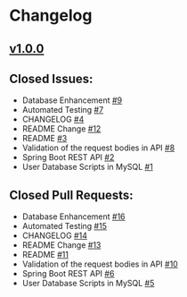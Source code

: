 # Changelog

## [v1.0.0]()

## Closed Issues:
* Database Enhancement [#9](https://github.com/amirkhaniansev/java_experiment/issues/9)
* Automated Testing [#7](https://github.com/amirkhaniansev/java_experiment/issues/7)
* CHANGELOG [#4](https://github.com/amirkhaniansev/java_experiment/issues/4)
* README Change [#12](https://github.com/amirkhaniansev/java_experiment/issues/12)
* README [#3](https://github.com/amirkhaniansev/java_experiment/issues/3)
* Validation of the request bodies in API [#8](https://github.com/amirkhaniansev/java_experiment/issues/8)
* Spring Boot REST API [#2](https://github.com/amirkhaniansev/java_experiment/issues/2)
* User Database Scripts in MySQL [#1](https://github.com/amirkhaniansev/java_experiment/issues/1)

## Closed Pull Requests:
* Database Enhancement [#16](https://github.com/amirkhaniansev/java_experiment/pull/16)
* Automated Testing [#15](https://github.com/amirkhaniansev/java_experiment/pull/15)
* CHANGELOG [#14](https://github.com/amirkhaniansev/java_experiment/pull/14)
* README Change [#13](https://github.com/amirkhaniansev/java_experiment/pull/13)
* README [#11](https://github.com/amirkhaniansev/java_experiment/pull/11)
* Validation of the request bodies in API [#10](https://github.com/amirkhaniansev/java_experiment/pull/10)
* Spring Boot REST API [#6](https://github.com/amirkhaniansev/java_experiment/pull/6)
* User Database Scripts in MySQL [#5](https://github.com/amirkhaniansev/java_experiment/pull/5)